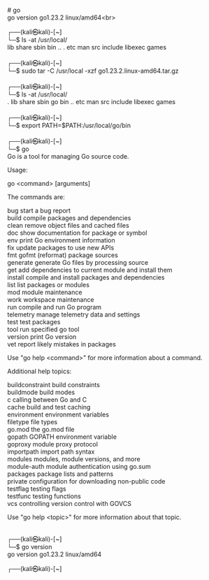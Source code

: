 <p># go<br />go version go1.23.2 linux/amd64&lt;br&gt;</p>
<p>┌──(kali㉿kali)-[~]<br />└─$ ls -at /usr/local/ <br />lib share sbin bin .. . etc man src include libexec games<br /> <br />┌──(kali㉿kali)-[~]<br />└─$ sudo tar -C /usr/local -xzf go1.23.2.linux-amd64.tar.gz<br /> <br />┌──(kali㉿kali)-[~]<br />└─$ ls -at /usr/local/ <br />. lib share sbin go bin .. etc man src include libexec games<br /> <br />┌──(kali㉿kali)-[~]<br />└─$ export PATH=$PATH:/usr/local/go/bin<br /> <br />┌──(kali㉿kali)-[~]<br />└─$ go <br />Go is a tool for managing Go source code.</p>
<p>Usage:</p>
<p>go &lt;command&gt; [arguments]</p>
<p>The commands are:</p>
<p>bug start a bug report<br /> build compile packages and dependencies<br /> clean remove object files and cached files<br /> doc show documentation for package or symbol<br /> env print Go environment information<br /> fix update packages to use new APIs<br /> fmt gofmt (reformat) package sources<br /> generate generate Go files by processing source<br /> get add dependencies to current module and install them<br /> install compile and install packages and dependencies<br /> list list packages or modules<br /> mod module maintenance<br /> work workspace maintenance<br /> run compile and run Go program<br /> telemetry manage telemetry data and settings<br /> test test packages<br /> tool run specified go tool<br /> version print Go version<br /> vet report likely mistakes in packages</p>
<p>Use "go help &lt;command&gt;" for more information about a command.</p>
<p>Additional help topics:</p>
<p>buildconstraint build constraints<br /> buildmode build modes<br /> c calling between Go and C<br /> cache build and test caching<br /> environment environment variables<br /> filetype file types<br /> go.mod the go.mod file<br /> gopath GOPATH environment variable<br /> goproxy module proxy protocol<br /> importpath import path syntax<br /> modules modules, module versions, and more<br /> module-auth module authentication using go.sum<br /> packages package lists and patterns<br /> private configuration for downloading non-public code<br /> testflag testing flags<br /> testfunc testing functions<br /> vcs controlling version control with GOVCS</p>
<p>Use "go help &lt;topic&gt;" for more information about that topic.</p>
<p><br />┌──(kali㉿kali)-[~]<br />└─$ go version<br />go version go1.23.2 linux/amd64</p>
<p>┌──(kali㉿kali)-[~]</p>
<p>&nbsp;</p>
